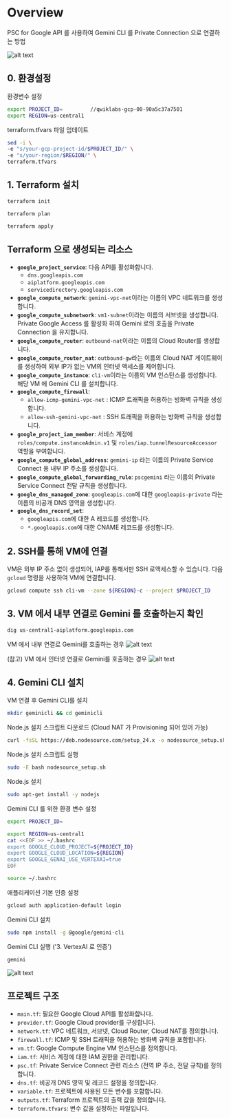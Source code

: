 # Overview
PSC for Google API 를 사용하여 Gemini CLI 를 Private Connection 으로 연결하는 방법

![alt text](./images/psc-overview.png)

## 0. 환경설정

환경변수 설정
```bash
export PROJECT_ID=         //qwiklabs-gcp-00-90a5c37a7501
export REGION=us-central1
```

terraform.tfvars 파일 업데이트
```bash
sed -i \
-e "s/your-gcp-project-id/$PROJECT_ID/" \
-e "s/your-region/$REGION/" \
terraform.tfvars
```

## 1. Terraform 설치

```bash
terraform init
```
```bash
terraform plan
```
```bash
terraform apply
```

## Terraform 으로 생성되는 리소스
*   **`google_project_service`**: 다음 API를 활성화합니다.
    *   `dns.googleapis.com`
    *   `aiplatform.googleapis.com`
    *   `servicedirectory.googleapis.com`
*   **`google_compute_network`**: `gemini-vpc-net`이라는 이름의 VPC 네트워크를 생성합니다.
*   **`google_compute_subnetwork`**: `vm1-subnet`이라는 이름의 서브넷을 생성합니다. Private Google Access 를 활성화 하여 Gemini 로의 호출을 Private Connection 을 유지합니다.
*   **`google_compute_router`**: `outbound-nat`이라는 이름의 Cloud Router를 생성합니다.
*   **`google_compute_router_nat`**: `outbound-gw`라는 이름의 Cloud NAT 게이트웨이를 생성하여 외부 IP가 없는 VM의 인터넷 액세스를 제어합니다.
*   **`google_compute_instance`**: `cli-vm`이라는 이름의 VM 인스턴스를 생성합니다. 해당 VM 에 Gemini CLI 를 설치합니다.
*   **`google_compute_firewall`**: 
    *   `allow-icmp-gemini-vpc-net` : ICMP 트래픽을 허용하는 방화벽 규칙을 생성합니다.
    *   `allow-ssh-gemini-vpc-net` : SSH 트래픽을 허용하는 방화벽 규칙을 생성합니다.
*   **`google_project_iam_member`**: 서비스 계정에 `roles/compute.instanceAdmin.v1` 및 `roles/iap.tunnelResourceAccessor` 역할을 부여합니다.
*   **`google_compute_global_address`**: `gemini-ip` 라는 이름의 Private Service Connect 용 내부 IP 주소를 생성합니다.
*   **`google_compute_global_forwarding_rule`**: `pscgemini` 라는 이름의 Private Service Connect 전달 규칙을 생성합니다.
*   **`google_dns_managed_zone`**: `googleapis.com`에 대한 `googleapis-private` 라는 이름의 비공개 DNS 영역을 생성합니다.
*   **`google_dns_record_set`**: 
    *   `googleapis.com`에 대한 A 레코드를 생성합니다.
    *   `*.googleapis.com`에 대한 CNAME 레코드를 생성합니다.

## 2. SSH를 통해 VM에 연결

VM은 외부 IP 주소 없이 생성되어, IAP를 통해서만 SSH 로액세스할 수 있습니다.
다음 `gcloud` 명령을 사용하여 VM에 연결합니다.

```bash
gcloud compute ssh cli-vm --zone ${REGION}-c --project $PROJECT_ID
```

## 3. VM 에서 내부 연결로 Gemini 를 호출하는지 확인
```bash
dig us-central1-aiplatform.googleapis.com
```

VM 에서 내부 연결로 Gemini를 호출하는 경우
![alt text](./images/psc-dig-result.png)


(참고) VM 에서 인터넷 연결로 Gemini를 호출하는 경우
![alt text](./images/internet-dig-result.png)


## 4. Gemini CLI 설치
VM 연결 후 Gemini CLI를 설치

```bash
mkdir geminicli && cd geminicli
```

Node.js 설치 스크립트 다운로드 (Cloud NAT 가 Provisioning 되어 있어 가능)
```bash
curl -fsSL https://deb.nodesource.com/setup_24.x -o nodesource_setup.sh
```
Node.js 설치 스크립트 실행
```bash
sudo -E bash nodesource_setup.sh
```
Node.js 설치
```bash
sudo apt-get install -y nodejs
```
Gemini CLI 를 위한 환경 변수 설정
```bash
export PROJECT_ID=

export REGION=us-central1
cat <<EOF >> ~/.bashrc 
export GOOGLE_CLOUD_PROJECT=${PROJECT_ID}
export GOOGLE_CLOUD_LOCATION=${REGION} 
export GOOGLE_GENAI_USE_VERTEXAI=true
EOF

source ~/.bashrc
```
애플리케이션 기본 인증 설정

```bash
gcloud auth application-default login
```
Gemini CLI 설치
```bash
sudo npm install -g @google/gemini-cli
```

Gemini CLI 실행 ('3. VertexAI 로 인증')
```bash
gemini
```
![alt text](./images/gemini-cli-auth.png)


## 프로젝트 구조

-   `main.tf`: 필요한 Google Cloud API를 활성화합니다.
-   `provider.tf`: Google Cloud provider를 구성합니다.
-   `network.tf`: VPC 네트워크, 서브넷, Cloud Router, Cloud NAT를 정의합니다.
-   `firewall.tf`: ICMP 및 SSH 트래픽을 허용하는 방화벽 규칙을 포함합니다.
-   `vm.tf`: Google Compute Engine VM 인스턴스를 정의합니다.
-   `iam.tf`: 서비스 계정에 대한 IAM 권한을 관리합니다.
-   `psc.tf`: Private Service Connect 관련 리소스 (전역 IP 주소, 전달 규칙)를 정의합니다.
-   `dns.tf`: 비공개 DNS 영역 및 레코드 설정을 정의합니다.
-   `variable.tf`: 프로젝트에 사용된 모든 변수를 포함합니다.
-   `outputs.tf`: Terraform 프로젝트의 출력 값을 정의합니다.
-   `terraform.tfvars`: 변수 값을 설정하는 파일입니다.
